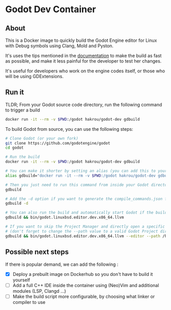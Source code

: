# Godot Dev Container

## About
This is a Docker image to quickly build the Godot Engine editor for Linux with Debug symbols using Clang, Mold and Pyston.

It's uses the tips mentioned in the [documentation](https://docs.godotengine.org/en/stable/contributing/development/compiling/compiling_for_linuxbsd.html) to make the build as fast as possible, and make it less painful for the developer to test her changes.

It's useful for developers who work on the engine codes itself, or those who will be using GDExtensions.

## Run it
TLDR; From your Godot source code directory, run the following command to trigger a build
```bash
docker run -it --rm -v $PWD:/godot hakrou/godot-dev gdbuild
```

To build Godot from source, you can use the following steps:

```bash
# Clone Godot (or your own fork)
git clone https://github.com/godotengine/godot
cd godot

# Run the build
docker run -it --rm -v $PWD:/godot hakrou/godot-dev gdbuild

# You can make it shorter by setting an alias (you can add this to your .profile)
alias gdbuild="docker run -it --rm -v $PWD:/godot hakrou/godot-dev gdbuild"

# Then you just need to run this command from inside your Godot directory
gdbuild

# Add the -d option if you want to generate the compile_commands.json file
gdbuild -d

# You can also run the build and automatically start Godot if the build is successful
gdbuild && bin/godot.linuxbsd.editor.dev.x86_64.llvm

# If you want to skip the Project Manager and directly open a specific project
# (don't forget to change the --path value to a valid Godot Project directory)
gdbuild && bin/godot.linuxbsd.editor.dev.x86_64.llvm --editor --path /home/hakim/Projects/godot4-test/
```

## Possible next steps
If there is popular demand, we can add the following :
- [x] Deploy a prebuilt image on Dockerhub so you don't have to build it yourself
- [ ] Add a full C++ IDE inside the container using (Neo)Vim and additional modules (LSP, Clangd ...)
- [ ] Make the build script more configurable, by choosing what linker or compiler to use
